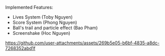 Implemented Features:
- Lives System (Toby Nguyen)
- Score System (Phong Nguyen)
- Ball's trail and particle effect (Bao Pham)
- Screenshake (Hoc Nguyen)


https://github.com/user-attachments/assets/269b5e05-b6bf-4835-a8dc-7268352abd1f

